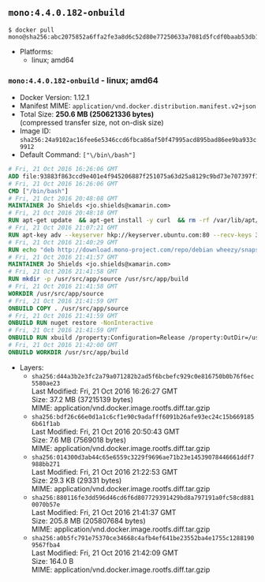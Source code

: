 ## `mono:4.4.0.182-onbuild`

```console
$ docker pull mono@sha256:abc2075852a6ffa2fe3a8d6c52d80e77250633a7081d5fcdf0baab53db1f80c1
```

-	Platforms:
	-	linux; amd64

### `mono:4.4.0.182-onbuild` - linux; amd64

-	Docker Version: 1.12.1
-	Manifest MIME: `application/vnd.docker.distribution.manifest.v2+json`
-	Total Size: **250.6 MB (250621336 bytes)**  
	(compressed transfer size, not on-disk size)
-	Image ID: `sha256:24a9102ac16fee6e5346ccd6fbca86af50f47995acd895bad86ee9ba933c9912`
-	Default Command: `["\/bin\/bash"]`

```dockerfile
# Fri, 21 Oct 2016 16:26:06 GMT
ADD file:93883f863ccd9e401e4f945206887f251075a63d25a8129c9bd73e707397f109 in / 
# Fri, 21 Oct 2016 16:26:06 GMT
CMD ["/bin/bash"]
# Fri, 21 Oct 2016 20:48:08 GMT
MAINTAINER Jo Shields <jo.shields@xamarin.com>
# Fri, 21 Oct 2016 20:48:18 GMT
RUN apt-get update 	&& apt-get install -y curl 	&& rm -rf /var/lib/apt/lists/*
# Fri, 21 Oct 2016 21:07:21 GMT
RUN apt-key adv --keyserver hkp://keyserver.ubuntu.com:80 --recv-keys 3FA7E0328081BFF6A14DA29AA6A19B38D3D831EF
# Fri, 21 Oct 2016 21:40:29 GMT
RUN echo "deb http://download.mono-project.com/repo/debian wheezy/snapshots/4.4.0.182 main" > /etc/apt/sources.list.d/mono-xamarin.list 	&& apt-get update 	&& apt-get install -y binutils mono-devel ca-certificates-mono fsharp mono-vbnc nuget referenceassemblies-pcl 	&& rm -rf /var/lib/apt/lists/* /tmp/*
# Fri, 21 Oct 2016 21:41:57 GMT
MAINTAINER Jo Shields <jo.shields@xamarin.com>
# Fri, 21 Oct 2016 21:41:58 GMT
RUN mkdir -p /usr/src/app/source /usr/src/app/build
# Fri, 21 Oct 2016 21:41:58 GMT
WORKDIR /usr/src/app/source
# Fri, 21 Oct 2016 21:41:59 GMT
ONBUILD COPY . /usr/src/app/source
# Fri, 21 Oct 2016 21:41:59 GMT
ONBUILD RUN nuget restore -NonInteractive
# Fri, 21 Oct 2016 21:41:59 GMT
ONBUILD RUN xbuild /property:Configuration=Release /property:OutDir=/usr/src/app/build/
# Fri, 21 Oct 2016 21:42:00 GMT
ONBUILD WORKDIR /usr/src/app/build
```

-	Layers:
	-	`sha256:d44a3b2e3fc2a79a071282b2ad5f6bcbefc929c0e816750b0b76f6ec5580ae23`  
		Last Modified: Fri, 21 Oct 2016 16:26:27 GMT  
		Size: 37.2 MB (37215139 bytes)  
		MIME: application/vnd.docker.image.rootfs.diff.tar.gzip
	-	`sha256:bdf26c66e0d1a1c6cf1e90c9adafff6091b26afe93ec24c15b6691856b61f1ab`  
		Last Modified: Fri, 21 Oct 2016 20:50:43 GMT  
		Size: 7.6 MB (7569018 bytes)  
		MIME: application/vnd.docker.image.rootfs.diff.tar.gzip
	-	`sha256:014300d3ab44c65e6559c3229f9696ae71b23e14539078446661ddf7988bb271`  
		Last Modified: Fri, 21 Oct 2016 21:22:53 GMT  
		Size: 29.3 KB (29331 bytes)  
		MIME: application/vnd.docker.image.rootfs.diff.tar.gzip
	-	`sha256:880116fe3dd596d46cd6f6d807729391429bd8a797191a0fc58cd8810070b57e`  
		Last Modified: Fri, 21 Oct 2016 21:41:37 GMT  
		Size: 205.8 MB (205807684 bytes)  
		MIME: application/vnd.docker.image.rootfs.diff.tar.gzip
	-	`sha256:a0b5fc791e75370ce34668c4afb4ef641be23552ba4e1755c12881909567fba4`  
		Last Modified: Fri, 21 Oct 2016 21:42:09 GMT  
		Size: 164.0 B  
		MIME: application/vnd.docker.image.rootfs.diff.tar.gzip
